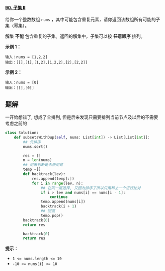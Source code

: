 #### [90. 子集 II](https://leetcode.cn/problems/subsets-ii/)

给你一个整数数组 `nums` ，其中可能包含重复元素，请你返回该数组所有可能的子集（幂集）。

解集 **不能** 包含重复的子集。返回的解集中，子集可以按 **任意顺序** 排列。

 

**示例 1：**

```
输入：nums = [1,2,2]
输出：[[],[1],[1,2],[1,2,2],[2],[2,2]]
```

**示例 2：**

```
输入：nums = [0]
输出：[[],[0]]
```

 ## 题解

一开始想错了, 想成了全排列, 但是后来发现只需要排列当前节点及以后的不需要考虑之前的

~~~python
class Solution:
    def subsetsWithDup(self, nums: List[int]) -> List[List[int]]:
        ## 先排序
        nums.sort()

        res = []
        n = len(nums)
        ## 用来判断是否使用过
        temp =[]
        def backtrack(lev):
            res.append(temp[:])
            for i in range(lev, n):
                ## 在同一层选择, 又因为排序了所以只用和上一个进行比对
                if i > lev and nums[i] == nums[i - 1]:
                    continue
                temp.append(nums[i])
                backtrack(i + 1)
                ## 回溯
                temp.pop()
        backtrack(0)
        return res

        backtrack(0)
        return res


~~~



**提示：**

- `1 <= nums.length <= 10`
- `-10 <= nums[i] <= 10`